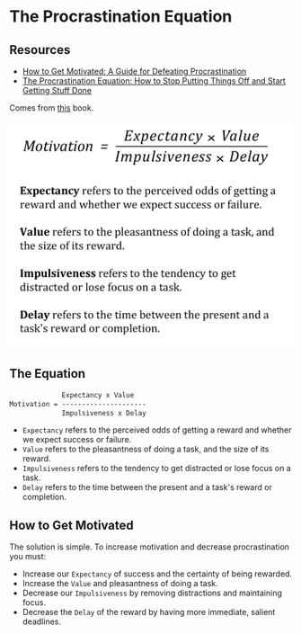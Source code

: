 The Procrastination Equation
===

Resources
---

- [How to Get Motivated: A Guide for Defeating Procrastination][1]
- [The Procrastination Equation: How to Stop Putting Things Off and Start Getting Stuff Done][2]

<!-- Links -->
[1]: https://alexvermeer.com/getmotivated/
[2]: https://www.amazon.com/Procrastination-Equation-Putting-Things-Getting/dp/0061703621/

<!-- Links end -->


Comes from [this][2] book.

![procrastination-equation](assets/procrastination-equation.png)

The Equation
---

```
             Expectancy x Value
Motivation = ---------------------
             Impulsiveness x Delay
```

- `Expectancy` refers to the perceived odds of getting a reward and whether we
  expect success or failure.
- `Value` refers to the pleasantness of doing a task, and the size of its
    reward.
- `Impulsiveness` refers to the tendency to get distracted or lose focus on a
    task.
- `Delay` refers to the time between the present and a task's reward or
  completion.

How to Get Motivated
---

The solution is simple. To increase motivation and decrease procrastination you
must:

- Increase our `Expectancy` of success and the certainty of being rewarded.
- Increase the `Value` and pleasantness of doing a task.
- Decrease our `Impulsiveness` by removing distractions and maintaining focus.
- Decrease the `Delay` of the reward by having more immediate, salient
    deadlines.
